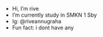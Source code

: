 -  Hi, I’m rive
-  I’m currently study in SMKN 1 Sby
-  Ig: @riveannugraha
-  Fun fact: i dont have any

